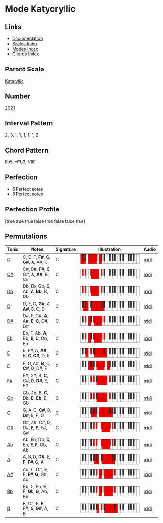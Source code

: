# Mode Katycryllic

## Links

- [Documentation](README.md)
- [Scales Index](Scales.md)
- [Modes Index](Modes.md)
- [Chords Index](Chords.md)

## Parent Scale

[Kataryllic](ScaleKataryllic.md)

## Number

[2021](https://ianring.com/musictheory/scales/2021)

## Interval Pattern

2, 3, 1, 1, 1, 1, 1, 2

## Chord Pattern

IIb5, vi⁰b3, VIII⁺

## Perfection

- 5 Perfect notes
- 3 Perfect notes

## Perfection Profile

[true true true false true false false true]

## Permutations

| Tonic | Notes | Signature | Illustration | Audio |
|-------|-------|-----------|--------------|-------|
| [C](ModeCNaturalKatycryllic.md) | C, D, F, **F#**, G, **G#**, **A**, A#, C | C | ![CNaturalKatycryllic](ModeCNaturalKatycryllic.png) | [midi](https://github.com/edipermadi/music/blob/main/docs/ModeCNaturalKatycryllic.mid?raw=true) |
| [C#](ModeCSharpKatycryllic.md) | C#, D#, F#, **G**, G#, **A**, **A#**, B, C# | C | ![CSharpKatycryllic](ModeCSharpKatycryllic.png) | [midi](https://github.com/edipermadi/music/blob/main/docs/ModeCSharpKatycryllic.mid?raw=true) |
| [Db](ModeDFlatKatycryllic.md) | Db, Eb, Gb, **G**, Ab, **A**, **Bb**, B, Db | C | ![DFlatKatycryllic](ModeDFlatKatycryllic.png) | [midi](https://github.com/edipermadi/music/blob/main/docs/ModeDFlatKatycryllic.mid?raw=true) |
| [D](ModeDNaturalKatycryllic.md) | D, E, G, **G#**, A, **A#**, **B**, C, D | C | ![DNaturalKatycryllic](ModeDNaturalKatycryllic.png) | [midi](https://github.com/edipermadi/music/blob/main/docs/ModeDNaturalKatycryllic.mid?raw=true) |
| [D#](ModeDSharpKatycryllic.md) | D#, F, G#, **A**, A#, **B**, **C**, C#, D# | C | ![DSharpKatycryllic](ModeDSharpKatycryllic.png) | [midi](https://github.com/edipermadi/music/blob/main/docs/ModeDSharpKatycryllic.mid?raw=true) |
| [Eb](ModeEFlatKatycryllic.md) | Eb, F, Ab, **A**, Bb, **B**, **C**, Db, Eb | C | ![EFlatKatycryllic](ModeEFlatKatycryllic.png) | [midi](https://github.com/edipermadi/music/blob/main/docs/ModeEFlatKatycryllic.mid?raw=true) |
| [E](ModeENaturalKatycryllic.md) | E, F#, A, **A#**, B, **C**, **C#**, D, E | C | ![ENaturalKatycryllic](ModeENaturalKatycryllic.png) | [midi](https://github.com/edipermadi/music/blob/main/docs/ModeENaturalKatycryllic.mid?raw=true) |
| [F](ModeFNaturalKatycryllic.md) | F, G, A#, **B**, C, **C#**, **D**, D#, F | C | ![FNaturalKatycryllic](ModeFNaturalKatycryllic.png) | [midi](https://github.com/edipermadi/music/blob/main/docs/ModeFNaturalKatycryllic.mid?raw=true) |
| [F#](ModeFSharpKatycryllic.md) | F#, G#, B, **C**, C#, **D**, **D#**, E, F# | C | ![FSharpKatycryllic](ModeFSharpKatycryllic.png) | [midi](https://github.com/edipermadi/music/blob/main/docs/ModeFSharpKatycryllic.mid?raw=true) |
| [Gb](ModeGFlatKatycryllic.md) | Gb, Ab, B, **C**, Db, **D**, **Eb**, E, Gb | C | ![GFlatKatycryllic](ModeGFlatKatycryllic.png) | [midi](https://github.com/edipermadi/music/blob/main/docs/ModeGFlatKatycryllic.mid?raw=true) |
| [G](ModeGNaturalKatycryllic.md) | G, A, C, **C#**, D, **D#**, **E**, F, G | C | ![GNaturalKatycryllic](ModeGNaturalKatycryllic.png) | [midi](https://github.com/edipermadi/music/blob/main/docs/ModeGNaturalKatycryllic.mid?raw=true) |
| [G#](ModeGSharpKatycryllic.md) | G#, A#, C#, **D**, D#, **E**, **F**, F#, G# | C | ![GSharpKatycryllic](ModeGSharpKatycryllic.png) | [midi](https://github.com/edipermadi/music/blob/main/docs/ModeGSharpKatycryllic.mid?raw=true) |
| [Ab](ModeAFlatKatycryllic.md) | Ab, Bb, Db, **D**, Eb, **E**, **F**, Gb, Ab | C | ![AFlatKatycryllic](ModeAFlatKatycryllic.png) | [midi](https://github.com/edipermadi/music/blob/main/docs/ModeAFlatKatycryllic.mid?raw=true) |
| [A](ModeANaturalKatycryllic.md) | A, B, D, **D#**, E, **F**, **F#**, G, A | C | ![ANaturalKatycryllic](ModeANaturalKatycryllic.png) | [midi](https://github.com/edipermadi/music/blob/main/docs/ModeANaturalKatycryllic.mid?raw=true) |
| [A#](ModeASharpKatycryllic.md) | A#, C, D#, **E**, F, **F#**, **G**, G#, A# | C | ![ASharpKatycryllic](ModeASharpKatycryllic.png) | [midi](https://github.com/edipermadi/music/blob/main/docs/ModeASharpKatycryllic.mid?raw=true) |
| [Bb](ModeBFlatKatycryllic.md) | Bb, C, Eb, **E**, F, **Gb**, **G**, Ab, Bb | C | ![BFlatKatycryllic](ModeBFlatKatycryllic.png) | [midi](https://github.com/edipermadi/music/blob/main/docs/ModeBFlatKatycryllic.mid?raw=true) |
| [B](ModeBNaturalKatycryllic.md) | B, C#, E, **F**, F#, **G**, **G#**, A, B | C | ![BNaturalKatycryllic](ModeBNaturalKatycryllic.png) | [midi](https://github.com/edipermadi/music/blob/main/docs/ModeBNaturalKatycryllic.mid?raw=true) |
